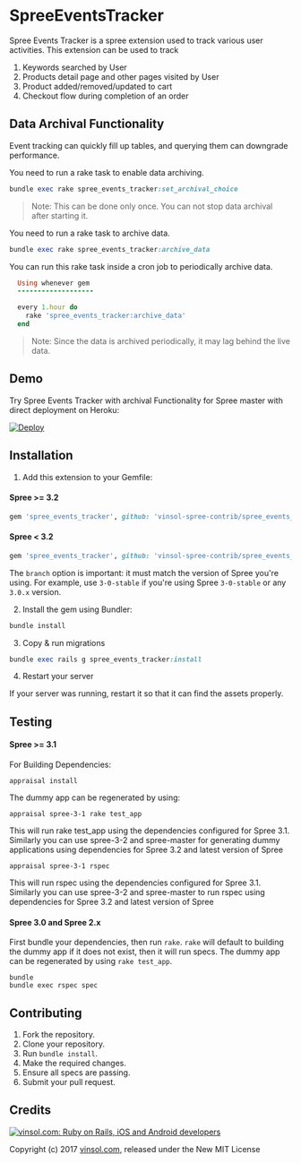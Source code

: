 SpreeEventsTracker
==================

Spree Events Tracker is a spree extension used to track various user activities. This extension can be used to track
  1. Keywords searched by User
  2. Products detail page and other pages visited by User
  3. Product added/removed/updated to cart
  4. Checkout flow during completion of an order

Data Archival Functionality
---------------------------

Event tracking can quickly fill up tables, and querying them can downgrade performance.

You need to run a rake task to enable data archiving.

```ruby
bundle exec rake spree_events_tracker:set_archival_choice
```

> Note: This can be done only once. You can not stop data archival after starting it.

You need to run a rake task to archive data.

```ruby
bundle exec rake spree_events_tracker:archive_data
```

You can run this rake task inside a cron job to periodically archive data.

```ruby
  Using whenever gem
  -------------------

  every 1.hour do
    rake 'spree_events_tracker:archive_data'
  end
```

> Note: Since the data is archived periodically, it may lag behind the live data.

Demo
----
Try Spree Events Tracker with archival Functionality for Spree master with direct deployment on Heroku:

[![Deploy](https://www.herokucdn.com/deploy/button.svg)](https://heroku.com/deploy?template=https://github.com/vinsol-spree-contrib/spree-demo-heroku/tree/spree-events-tracker-data-archival)


Installation
------------

1. Add this extension to your Gemfile:

  #### Spree >= 3.2

  ```ruby
  gem 'spree_events_tracker', github: 'vinsol-spree-contrib/spree_events_tracker', branch: 'master'
  ```

  #### Spree < 3.2

  ```ruby
  gem 'spree_events_tracker', github: 'vinsol-spree-contrib/spree_events_tracker', branch: 'X-X-stable'
  ```

  The `branch` option is important: it must match the version of Spree you're using.
  For example, use `3-0-stable` if you're using Spree `3-0-stable` or any `3.0.x` version.

2. Install the gem using Bundler:
  ```ruby
  bundle install
  ```

3. Copy & run migrations
  ```ruby
  bundle exec rails g spree_events_tracker:install
  ```

4. Restart your server

  If your server was running, restart it so that it can find the assets properly.

Testing
-------

  #### Spree >= 3.1

  For Building Dependencies:
  ```shell
  appraisal install
  ```

  The dummy app can be regenerated by using:
  ```shell
  appraisal spree-3-1 rake test_app

  ```
  This will run rake test_app using the dependencies configured for Spree 3.1. Similarly you can use spree-3-2 and spree-master for generating dummy applications using dependencies for Spree 3.2 and latest version of Spree


  ```shell
  appraisal spree-3-1 rspec
  ```
  This will run rspec using the dependencies configured for Spree 3.1. Similarly you can use spree-3-2 and spree-master to run rspec using dependencies for Spree 3.2 and latest version of Spree


  #### Spree 3.0 and Spree 2.x

  First bundle your dependencies, then run `rake`. `rake` will default to building the dummy app if it does not exist, then it will run specs. The dummy app can be regenerated by using `rake test_app`.

  ```shell
  bundle
  bundle exec rspec spec
  ```

Contributing
------------

  1. Fork the repository.
  2. Clone your repository.
  3. Run `bundle install`.
  5. Make the required changes.
  6. Ensure all specs are passing.
  7. Submit your pull request.

Credits
-------

[![vinsol.com: Ruby on Rails, iOS and Android developers](http://vinsol.com/vin_logo.png "Ruby on Rails, iOS and Android developers")](http://vinsol.com)

Copyright (c) 2017 [vinsol.com](http://vinsol.com "Ruby on Rails, iOS and Android developers"), released under the New MIT License
